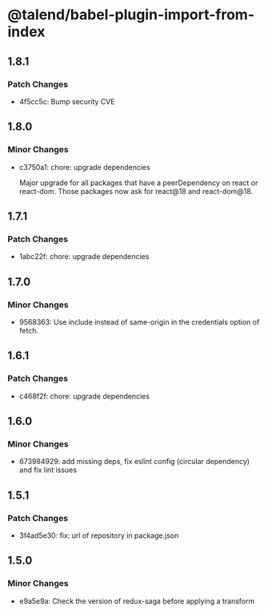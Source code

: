 # @talend/babel-plugin-import-from-index

## 1.8.1

### Patch Changes

- 4f5cc5c: Bump security CVE

## 1.8.0

### Minor Changes

- c3750a1: chore: upgrade dependencies

  Major upgrade for all packages that have a peerDependency on react or react-dom. Those packages now ask for react@18 and react-dom@18.

## 1.7.1

### Patch Changes

- 1abc22f: chore: upgrade dependencies

## 1.7.0

### Minor Changes

- 9568363: Use include instead of same-origin in the credentials option of fetch.

## 1.6.1

### Patch Changes

- c468f2f: chore: upgrade dependencies

## 1.6.0

### Minor Changes

- 673984929: add missing deps, fix eslint config (circular dependency) and fix lint issues

## 1.5.1

### Patch Changes

- 3f4ad5e30: fix: url of repository in package.json

## 1.5.0

### Minor Changes

- e9a5e9a: Check the version of redux-saga before applying a transform
